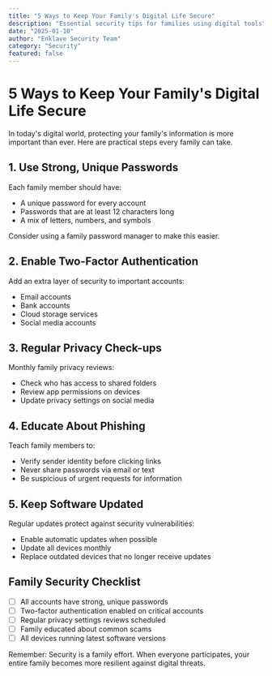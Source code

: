 ```yaml
---
title: "5 Ways to Keep Your Family's Digital Life Secure"
description: "Essential security tips for families using digital tools"
date: "2025-01-10"
author: "Enklave Security Team"
category: "Security"
featured: false
---
```


# 5 Ways to Keep Your Family's Digital Life Secure

In today's digital world, protecting your family's information is more important than ever. Here are practical steps every family can take.

## 1. Use Strong, Unique Passwords

Each family member should have:
- A unique password for every account
- Passwords that are at least 12 characters long
- A mix of letters, numbers, and symbols

Consider using a family password manager to make this easier.

## 2. Enable Two-Factor Authentication

Add an extra layer of security to important accounts:
- Email accounts
- Bank accounts
- Cloud storage services
- Social media accounts

## 3. Regular Privacy Check-ups

Monthly family privacy reviews:
- Check who has access to shared folders
- Review app permissions on devices
- Update privacy settings on social media

## 4. Educate About Phishing

Teach family members to:
- Verify sender identity before clicking links
- Never share passwords via email or text
- Be suspicious of urgent requests for information

## 5. Keep Software Updated

Regular updates protect against security vulnerabilities:
- Enable automatic updates when possible
- Update all devices monthly
- Replace outdated devices that no longer receive updates

## Family Security Checklist

- [ ] All accounts have strong, unique passwords
- [ ] Two-factor authentication enabled on critical accounts
- [ ] Regular privacy settings reviews scheduled
- [ ] Family educated about common scams
- [ ] All devices running latest software versions

Remember: Security is a family effort. When everyone participates, your entire family becomes more resilient against digital threats.
